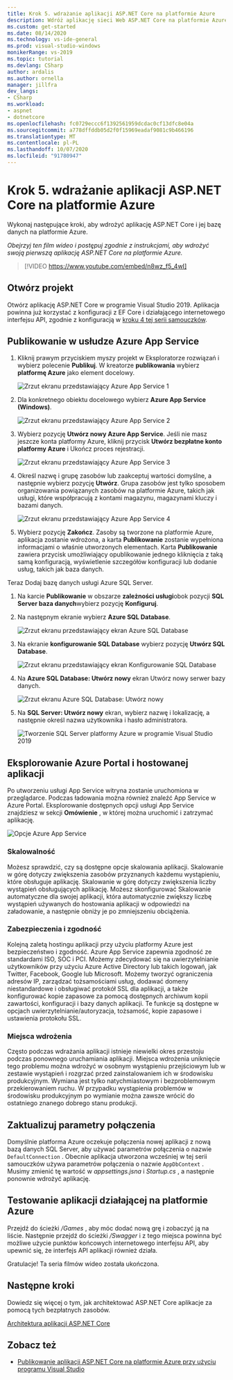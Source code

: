 ```yaml
---
title: Krok 5. wdrażanie aplikacji ASP.NET Core na platformie Azure
description: Wdróż aplikację sieci Web ASP.NET Core na platformie Azure za pomocą tego samouczka wideo i instrukcji krok po kroku.
ms.custom: get-started
ms.date: 08/14/2020
ms.technology: vs-ide-general
ms.prod: visual-studio-windows
monikerRange: vs-2019
ms.topic: tutorial
ms.devlang: CSharp
author: ardalis
ms.author: ornella
manager: jillfra
dev_langs:
- CSharp
ms.workload:
- aspnet
- dotnetcore
ms.openlocfilehash: fc0729eccc6f1392561959dcdac0cf13dfc8e04a
ms.sourcegitcommit: a778dffddb05d2f0f15969eadaf9081c9b466196
ms.translationtype: MT
ms.contentlocale: pl-PL
ms.lasthandoff: 10/07/2020
ms.locfileid: "91780947"
---
```

# <a name="step-5-deploy-your-aspnet-core-app-to-azure"></a>Krok 5. wdrażanie aplikacji ASP.NET Core na platformie Azure

Wykonaj następujące kroki, aby wdrożyć aplikację ASP.NET Core i jej bazę danych na platformie Azure.

_Obejrzyj ten film wideo i postępuj zgodnie z instrukcjami, aby wdrożyć swoją pierwszą aplikację ASP.NET Core na platformie Azure._

> [!VIDEO https://www.youtube.com/embed/n8wz_f5_4wI]

## <a name="open-your-project"></a>Otwórz projekt

Otwórz aplikację ASP.NET Core w programie Visual Studio 2019. Aplikacja powinna już korzystać z konfiguracji z EF Core i działającego internetowego interfejsu API, zgodnie z konfiguracją w [kroku 4 tej serii samouczków](tutorial-aspnet-core-ef-step-04.md).

## <a name="publish-to-azure-app-service"></a>Publikowanie w usłudze Azure App Service

1. Kliknij prawym przyciskiem myszy projekt w Eksploratorze rozwiązań i wybierz polecenie **Publikuj**. W kreatorze **publikowania** wybierz **platformę Azure** jako element docelowy.

   ![Zrzut ekranu przedstawiający Azure App Service 1](media/vs-2019/app-service-screen-1.png)

1. Dla konkretnego obiektu docelowego wybierz **Azure App Service (Windows)**.

   ![Zrzut ekranu przedstawiający Azure App Service 2](media/vs-2019/app-service-screen-2.png)

1. Wybierz pozycję **Utwórz nowy Azure App Service**. Jeśli nie masz jeszcze konta platformy Azure, kliknij przycisk **Utwórz bezpłatne konto platformy Azure** i Ukończ proces rejestracji.

   ![Zrzut ekranu przedstawiający Azure App Service 3](media/vs-2019/app-service-screen-3.png)

1. Określ nazwę i grupę zasobów lub zaakceptuj wartości domyślne, a następnie wybierz pozycję **Utwórz**. Grupa zasobów jest tylko sposobem organizowania powiązanych zasobów na platformie Azure, takich jak usługi, które współpracują z kontami magazynu, magazynami kluczy i bazami danych.

   ![Zrzut ekranu przedstawiający Azure App Service 4](media/vs-2019/app-service-screen-4.png)

1. Wybierz pozycję **Zakończ**. Zasoby są tworzone na platformie Azure, aplikacja zostanie wdrożona, a karta **Publikowanie** zostanie wypełniona informacjami o właśnie utworzonych elementach. Karta **Publikowanie** zawiera przycisk umożliwiający opublikowanie jednego kliknięcia z taką samą konfiguracją, wyświetlenie szczegółów konfiguracji lub dodanie usług, takich jak baza danych.

Teraz Dodaj bazę danych usługi Azure SQL Server.

1. Na karcie **Publikowanie** w obszarze **zależności usługi**obok pozycji **SQL Server baza danych**wybierz pozycję **Konfiguruj**.

1. Na następnym ekranie wybierz **Azure SQL Database**.

   ![Zrzut ekranu przedstawiający ekran Azure SQL Database](media/vs-2019/app-service-azure-sql-db.png)

1. Na ekranie **konfigurowanie SQL Database** wybierz pozycję **Utwórz SQL Database**.

   ![Zrzut ekranu przedstawiający ekran Konfigurowanie SQL Database](media/vs-2019/app-service-azure-sql-db-2.png)

1. Na **Azure SQL Database: Utwórz nowy** ekran Utwórz nowy serwer bazy danych.

   ![Zrzut ekranu Azure SQL Database: Utwórz nowy](media/vs-2019/app-service-azure-sql-db-3.png)

1. Na **SQL Server: Utwórz nowy** ekran, wybierz nazwę i lokalizację, a następnie określ nazwa użytkownika i hasło administratora.

   ![Tworzenie SQL Server platformy Azure w programie Visual Studio 2019](media/vs-2019/app-service-azure-sql-db-overlayed.png)

## <a name="exploring-the-azure-portal-and-your-hosted-app"></a>Eksplorowanie Azure Portal i hostowanej aplikacji

Po utworzeniu usługi App Service witryna zostanie uruchomiona w przeglądarce. Podczas ładowania można również znaleźć App Service w Azure Portal. Eksplorowanie dostępnych opcji usługi App Service znajdziesz w sekcji **Omówienie** , w której można uruchomić i zatrzymać aplikację.

![Opcje Azure App Service](media/vs-2019/vs2019-azure-app-service-menu-options.png)

### <a name="scalability"></a>Skalowalność

Możesz sprawdzić, czy są dostępne opcje skalowania aplikacji. Skalowanie w górę dotyczy zwiększenia zasobów przyznanych każdemu wystąpieniu, które obsługuje aplikację. Skalowanie w górę dotyczy zwiększenia liczby wystąpień obsługujących aplikację. Możesz skonfigurować Skalowanie automatyczne dla swojej aplikacji, która automatycznie zwiększy liczbę wystąpień używanych do hostowania aplikacji w odpowiedzi na załadowanie, a następnie obniży je po zmniejszeniu obciążenia.

### <a name="security-and-compliance"></a>Zabezpieczenia i zgodność

Kolejną zaletą hostingu aplikacji przy użyciu platformy Azure jest bezpieczeństwo i zgodność. Azure App Service zapewnia zgodność ze standardami ISO, SOC i PCI. Możemy zdecydować się na uwierzytelnianie użytkowników przy użyciu Azure Active Directory lub takich logowań, jak Twitter, Facebook, Google lub Microsoft. Możemy tworzyć ograniczenia adresów IP, zarządzać tożsamościami usług, dodawać domeny niestandardowe i obsługiwać protokół SSL dla aplikacji, a także konfigurować kopie zapasowe za pomocą dostępnych archiwum kopii zawartości, konfiguracji i bazy danych aplikacji. Te funkcje są dostępne w opcjach uwierzytelnianie/autoryzacja, tożsamość, kopie zapasowe i ustawienia protokołu SSL.

### <a name="deployment-slots"></a>Miejsca wdrożenia

Często podczas wdrażania aplikacji istnieje niewielki okres przestoju podczas ponownego uruchamiania aplikacji. Miejsca wdrożenia uniknięcie tego problemu można wdrożyć w osobnym wystąpieniu przejściowym lub w zestawie wystąpień i rozgrzać przed zainstalowaniem ich w środowisku produkcyjnym. Wymiana jest tylko natychmiastowym i bezproblemowym przekierowaniem ruchu. W przypadku wystąpienia problemów w środowisku produkcyjnym po wymianie można zawsze wrócić do ostatniego znanego dobrego stanu produkcji.

## <a name="update-connection-string"></a>Zaktualizuj parametry połączenia

Domyślnie platforma Azure oczekuje połączenia nowej aplikacji z nową bazą danych SQL Server, aby używać parametrów połączenia o nazwie `DefaultConnection` . Obecnie aplikacja utworzona wcześniej w tej serii samouczków używa parametrów połączenia o nazwie `AppDbContext` . Musimy zmienić tę wartość w *appsettings.jsna* i *Startup.cs* , a następnie ponownie wdrożyć aplikację.

## <a name="test-the-app-running-in-azure"></a>Testowanie aplikacji działającej na platformie Azure

Przejdź do ścieżki */Games* , aby móc dodać nową grę i zobaczyć ją na liście. Następnie przejdź do ścieżki */Swagger* i z tego miejsca powinna być możliwe użycie punktów końcowych internetowego interfejsu API, aby upewnić się, że interfejs API aplikacji również działa.

Gratulacje! Ta seria filmów wideo została ukończona.

## <a name="next-steps"></a>Następne kroki

Dowiedz się więcej o tym, jak architektować ASP.NET Core aplikacje za pomocą tych bezpłatnych zasobów.

[Architektura aplikacji ASP.NET Core](https://dotnet.microsoft.com/learn/web/aspnet-architecture)

## <a name="see-also"></a>Zobacz też

- [Publikowanie aplikacji ASP.NET Core na platformie Azure przy użyciu programu Visual Studio](/aspnet/core/tutorials/publish-to-azure-webapp-using-vs?view=aspnetcore-2.2&preserve-view=true)